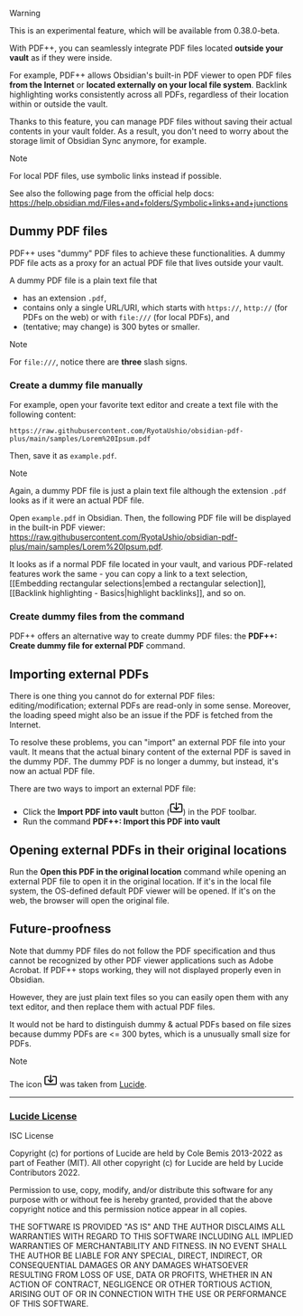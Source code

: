 > [!warning]
> This is an experimental feature, which will be available from 0.38.0-beta.

With PDF++, you can seamlessly integrate PDF files located **outside your vault** as if they were inside.

For example, PDF++ allows Obsidian's built-in PDF viewer to open PDF files **from the Internet** or **located externally on your local file system**. 
Backlink highlighting works consistently across all PDFs, regardless of their location within or outside the vault.

Thanks to this feature, you can manage PDF files without saving their actual contents in your vault folder. As a result, you don't need to worry about the storage limit of Obsidian Sync anymore, for example.

> [!NOTE]
> For local PDF files, use symbolic links instead if possible.
> 
> See also the following page from the official help docs: https://help.obsidian.md/Files+and+folders/Symbolic+links+and+junctions

## Dummy PDF files

PDF++ uses "dummy" PDF files to achieve these functionalities. A dummy PDF file acts as a proxy for an actual PDF file that lives outside your vault.

A dummy PDF file is a plain text file that
- has an extension `.pdf`,
- contains only a single URL/URI, which starts with `https://`, `http://` (for PDFs on the web) or with `file:///` (for local PDFs), and
- (tentative; may change) is 300 bytes or smaller.

> [!NOTE]
> For `file:///`, notice there are **three** slash signs.

### Create a dummy file manually

For example, open your favorite text editor and create a text file with the following content:

```
https://raw.githubusercontent.com/RyotaUshio/obsidian-pdf-plus/main/samples/Lorem%20Ipsum.pdf
```

Then, save it as `example.pdf`.

> [!NOTE]
> Again, a dummy PDF file is just a plain text file although the extension `.pdf` looks as if it were an actual PDF file.

Open `example.pdf` in Obsidian. Then, the following PDF file will be displayed in the built-in PDF viewer: https://raw.githubusercontent.com/RyotaUshio/obsidian-pdf-plus/main/samples/Lorem%20Ipsum.pdf.

It looks as if a normal PDF file located in your vault, and various PDF-related features work the same - you can copy a link to a text selection, [[Embedding rectangular selections|embed a rectangular selection]], [[Backlink highlighting - Basics|highlight backlinks]], and so on.

### Create dummy files from the command

PDF++ offers an alternative way to create dummy PDF files: the **PDF++: Create dummy file for external PDF** command.

## Importing external PDFs

There is one thing you cannot do for external PDF files: editing/modification; external PDFs are read-only in some sense.
Moreover, the loading speed might also be an issue if the PDF is fetched from the Internet.

To resolve these problems, you can "import" an external PDF file into your vault.
It means that the actual binary content of the external PDF is saved in the dummy PDF.
The dummy PDF is no longer a dummy, but instead, it's now an actual PDF file.

There are two ways to import an external PDF file:
- Click the **Import PDF into vault** button (<svg xmlns="http://www.w3.org/2000/svg" width="24" height="24" viewBox="0 0 24 24" fill="none" stroke="currentColor" stroke-width="2" stroke-linecap="round" stroke-linejoin="round" class="lucide lucide-import"><path d="M12 3v12"/><path d="m8 11 4 4 4-4"/><path d="M8 5H4a2 2 0 0 0-2 2v10a2 2 0 0 0 2 2h16a2 2 0 0 0 2-2V7a2 2 0 0 0-2-2h-4"/></svg>) in the PDF toolbar. 
- Run the command **PDF++: Import this PDF into vault**

## Opening external PDFs in their original locations

Run the **Open this PDF in the original location** command while opening an external PDF file to open it in the original location.
If it's in the local file system, the OS-defined default PDF viewer will be opened. If it's on the web, the browser will open the original file.

## Future-proofness

Note that dummy PDF files do not follow the PDF specification and thus cannot be recognized by other PDF viewer applications such as Adobe Acrobat.
If PDF++ stops working, they will not displayed properly even in Obsidian.

However, they are just plain text files so you can easily open them with any text editor, and then replace them with actual PDF files.

It would not be hard to distinguish dummy & actual PDFs based on file sizes because dummy PDFs are <= 300 bytes, which is a unusually small size for PDFs.

> [!NOTE]
> The icon <svg xmlns="http://www.w3.org/2000/svg" width="24" height="24" viewBox="0 0 24 24" fill="none" stroke="currentColor" stroke-width="2" stroke-linecap="round" stroke-linejoin="round" class="lucide lucide-import"><path d="M12 3v12"/><path d="m8 11 4 4 4-4"/><path d="M8 5H4a2 2 0 0 0-2 2v10a2 2 0 0 0 2 2h16a2 2 0 0 0 2-2V7a2 2 0 0 0-2-2h-4"/></svg> was taken from [Lucide](https://lucide.dev/).
> 
> ---
> 
> ### [Lucide License​](https://lucide.dev/license#lucide-license)
> 
> ISC License
> 
> Copyright (c) for portions of Lucide are held by Cole Bemis 2013-2022 as part of Feather (MIT). All other copyright (c) for Lucide are held by Lucide Contributors 2022.
> 
> Permission to use, copy, modify, and/or distribute this software for any purpose with or without fee is hereby granted, provided that the above copyright notice and this permission notice appear in all copies.
> 
> THE SOFTWARE IS PROVIDED "AS IS" AND THE AUTHOR DISCLAIMS ALL WARRANTIES WITH REGARD TO THIS SOFTWARE INCLUDING ALL IMPLIED WARRANTIES OF MERCHANTABILITY AND FITNESS. IN NO EVENT SHALL THE AUTHOR BE LIABLE FOR ANY SPECIAL, DIRECT, INDIRECT, OR CONSEQUENTIAL DAMAGES OR ANY DAMAGES WHATSOEVER RESULTING FROM LOSS OF USE, DATA OR PROFITS, WHETHER IN AN ACTION OF CONTRACT, NEGLIGENCE OR OTHER TORTIOUS ACTION, ARISING OUT OF OR IN CONNECTION WITH THE USE OR PERFORMANCE OF THIS SOFTWARE.